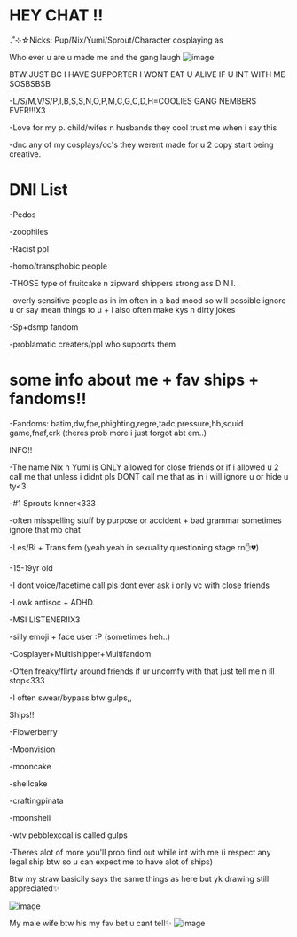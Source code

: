 # HEY CHAT !!

₊˚⊹☆Nicks: Pup/Nix/Yumi/Sprout/Character cosplaying as

Who ever u are u made me and the gang laugh
![image](https://github.com/user-attachments/assets/5cdf33d1-2b43-465a-ac38-5ef544b76a1e)



BTW JUST BC I HAVE SUPPORTER I WONT EAT U ALIVE IF U INT WITH ME SOSBSBSB


-L/S/M,V/S/P,I,B,S,S,N,O,P,M,C,G,C,D,H=COOLIES GANG NEMBERS EVER!!!X3


-Love for my p. child/wifes n husbands they cool trust me when i say this



-dnc any of my cosplays/oc's they werent made for u 2 copy start being creative.


# DNI List


-Pedos

-zoophiles

-Racist ppl

-homo/transphobic people

-THOSE type of fruitcake n zipward shippers strong ass D N I.

-overly sensitive people as in im often in a bad mood so will possible ignore u or say mean things to u + i also often make kys n dirty jokes

-Sp+dsmp fandom

-problamatic creaters/ppl who supports them

# some info about me + fav ships + fandoms!!

-Fandoms: batim,dw,fpe,phighting,regre,tadc,pressure,hb,squid game,fnaf,crk (theres prob more i just forgot abt em..)

INFO!!

-The name Nix n Yumi is ONLY allowed for close friends or if i allowed u 2 call me that unless i didnt pls DONT call me that as in i will ignore u or hide u ty<3

-#1 Sprouts kinner<333

-often misspelling stuff by purpose or accident + bad grammar sometimes ignore that mb chat

-Les/Bi + Trans fem (yeah yeah in sexuality questioning stage rn✋💔)

-15-19yr old

-I dont voice/facetime call pls dont ever ask i only vc with close friends

-Lowk antisoc + ADHD.

-MSI LISTENER!!X3

-silly emoji + face user :P (sometimes heh..)

-Cosplayer+Multishipper+Multifandom

-Often freaky/flirty around friends if ur uncomfy with that just tell me n ill stop<333

-I often swear/bypass btw gulps,,

Ships!!

-Flowerberry

-Moonvision

-mooncake

-shellcake

-craftingpinata

-moonshell

-wtv pebblexcoal is called gulps

-Theres alot of more you'll prob find out while int with me (i respect any legal ship btw so u can expect me to have alot of ships)

Btw my straw basiclly says the same things as here but yk drawing still appreciated✨

![image](https://github.com/user-attachments/assets/15794315-4592-4f1a-aa1e-a32e6e05a088)














My male wife btw his my fav bet u cant tell✨
![image](https://github.com/user-attachments/assets/c3854ec6-ae84-444c-827a-a0186d95c467)
